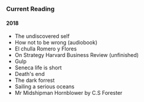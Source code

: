 ### Current Reading
#### 2018 
- The undiscovered self
- How not to be wrong (audiobook)
- El chulla Romero y Flores
- On Strategy Harvard Business Review (unfinished)
- Gulp
- Seneca life is short
- Death's end
- The dark forrest 
- Sailing a serious oceans
- Mr Midshipman Hornblower by C.S Forester
